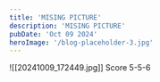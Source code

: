 ```yaml
---
title: 'MISING PICTURE'
description: 'MISING PICTURE'
pubDate: 'Oct 09 2024'
heroImage: '/blog-placeholder-3.jpg'
---
```

![[20241009_172449.jpg]]
Score 5-5-6
